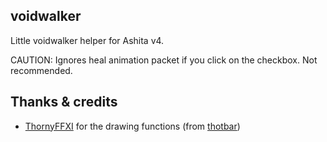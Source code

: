 ## voidwalker

Little voidwalker helper for Ashita v4.

CAUTION: Ignores heal animation packet if you click on the checkbox. Not recommended.

## Thanks & credits

- [ThornyFFXI](https://github.com/ThornyFFXI) for the drawing functions (from [thotbar](https://github.com/ThornyFFXI/tHotBar))

